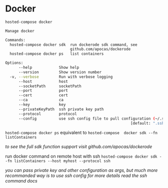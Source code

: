 # Docker

```sh
hosted-compose docker

Manage docker

Commands:
  hosted-compose docker sdk  run dockerode sdk command, see
                             github.com/apocas/dockerode
  hosted-compose docker ps   list containers

Options:
      --help            Show help                                      [boolean]
      --version         Show version number                            [boolean]
  -v, --verbose         Run with verbose logging                       [boolean]
      --host            host
      --socketPath      socketPath
      --port            port
      --cert            cert
      --ca              ca
      --key             key
      --privateKeyPath  ssh private key path
      --protocol        protocol
      --config          use ssh config file to pull configuration (~/.ssh/config)
                                                        [default: ".ssh/config"]
```

`hosted-compose docker ps` equivalent to `hosted-compose  docker sdk --fn listContainers`

_to see the full sdk function support visit github.com/apocas/dockerode_

run docker command on remote host with ssh `hosted-compose docker sdk --fn listContainers --host myhost --protocol ssh`

_you can pass private key and other configuration as args, but much more recommanded way is to use ssh config for more details read the ssh command docs_
